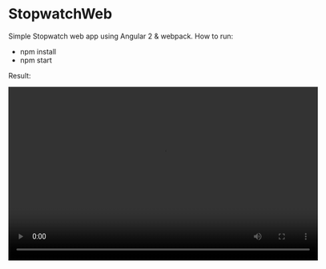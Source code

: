 # StopwatchWeb

Simple Stopwatch web app using Angular 2 & webpack.
How to run:
- npm install
- npm start

Result:

<video src="/src/assets/video/example.webm" width="618" height="347" controls preload>
</video>



